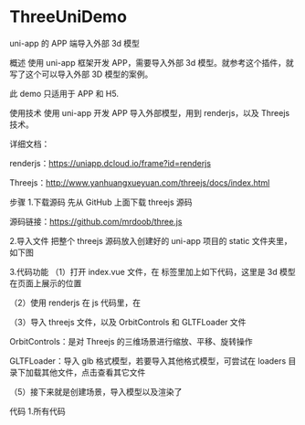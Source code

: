 # ThreeUniDemo
uni-app 的 APP 端导入外部 3d 模型

概述
使用 uni-app 框架开发 APP，需要导入外部 3d 模型。就参考这个插件，就写了这个可以导入外部 3D 模型的案例。

此 demo 只适用于 APP 和 H5.

使用技术
使用 uni-app 开发 APP 导入外部模型，用到 renderjs，以及 Threejs 技术。

详细文档：

renderjs：https://uniapp.dcloud.io/frame?id=renderjs

Threejs：http://www.yanhuangxueyuan.com/threejs/docs/index.html

步骤
1.下载源码
先从 GitHub 上面下载 threejs 源码

源码链接：https://github.com/mrdoob/three.js

2.导入文件
把整个 threejs 源码放入创建好的 uni-app 项目的 static 文件夹里，如下图


3.代码功能
（1）打开 index.vue 文件，在 标签里加上如下代码，这里是 3d 模型在页面上展示的位置

（2）使用 renderjs 在 js 代码里，在

（3）导入 threejs 文件，以及 OrbitControls 和 GLTFLoader 文件

OrbitControls：是对 Threejs 的三维场景进行缩放、平移、旋转操作

GLTFLoader：导入 glb 格式模型，若要导入其他格式模型，可尝试在 loaders 目录下加载其他文件，点击查看其它文件

（5）接下来就是创建场景，导入模型以及渲染了

代码
1.所有代码
<template>
	<!-- #ifdef APP-PLUS || H5 -->
	<view id="threeView"></view>
	<!-- #endif -->
	<!-- #ifndef APP-PLUS || H5 -->
	<view>非 APP、H5 环境不支持</view>
	<!-- #endif -->

</template>


<!-- 只能在APP和h5端运行 -->
<script module="three" lang="renderjs">
	const THREE = require('static/three/build/three.min.js')
	
	// OrbitControls 是对 Threejs 的三维场景进行缩放、平移、旋转操作
	import {
		OrbitControls
	} from 'static/three/examples/jsm/controls/OrbitControls.js'

	// 导入 glb 格式模型，若要导入其他格式模型，可尝试在 loaders 目录下加载其他文件
	import {
		GLTFLoader
	} from 'static/three/examples/jsm/loaders/GLTFLoader.js'

	var renderer;
	var scene;
	var camera;
	var controls;

	export default {

		mounted() {
			this.initThree();//加载场景
			this.leadModel();//导入模型
			this.createControls();//控制模型的缩放、平移、旋转操作

		},
		
		methods: {

			createControls() {
				controls = new OrbitControls(camera, renderer.domElement)
			},

			// 导入模型
			leadModel() {
				let loader = new GLTFLoader();

				// 导入本地或者服务器上的模型都可以
				loader.load('static/model/RobotExpressive.glb', function(gltf) {
					// loader.load('https://threejs.org/examples/models/gltf/RobotExpressive/RobotExpressive.glb', function(gltf) {

					scene.add(gltf.scene);

				});

			},

			initThree() {
				// 如果返回的不是未定义，说明threejs成功引入
				console.log('打印场景API', THREE.Scene);

				/* 创建场景对象Scene */
				scene = new THREE.Scene();

				// 环境光
				var ambient = new THREE.AmbientLight(0xffffff);
				scene.add(ambient);

				/*
				    相机设置
				 */
				var width = window.innerWidth; // 窗口宽度
				var height = window.innerHeight; // 高度
				// var width = 300; // 窗口宽度
				// var height = 300; // 高度
				var k = width / height; // 窗口宽高比
				var s = 1000; // 三维场景显示范围控制系数，系数越大，显示的范围越大
				// 创建相机对象（正射投影）
				camera = new THREE.PerspectiveCamera(45, k, 1, 10000);
				camera.position.set(0, 0, 20); //设置相机的摆放位置
				camera.lookAt(new THREE.Vector3(0, 0, 0)); // 控制相机的焦点(镜头)位置，决定相机的朝向（取值为3维坐标对象-THREE.Vector3(x,y,z)）

				/*
				    创建渲染器对象
				 */
				renderer = new THREE.WebGLRenderer({
					antialias: true,
					// alpha: true //设置透明，为true时，背景颜色需要注释掉
				});

				renderer.setSize(width, height); // 设置渲染区域尺寸
				renderer.setClearColor(0XECF1F3, 1); // 设置背景颜色
				const element = document.getElementById('threeView')
				element.appendChild(renderer.domElement); // body元素中插入canvas对象
				// 执行渲染操作，指定场景，相机作为参数
				renderer.render(scene, camera);

				this.render();
			},

			// 动画
			render() {
				let that = this;
				requestAnimationFrame(function() {
					that.render();
				});
				renderer.render(scene, camera); //执行渲染操作
			},

		}
	}
</script>

<style>

</style>
